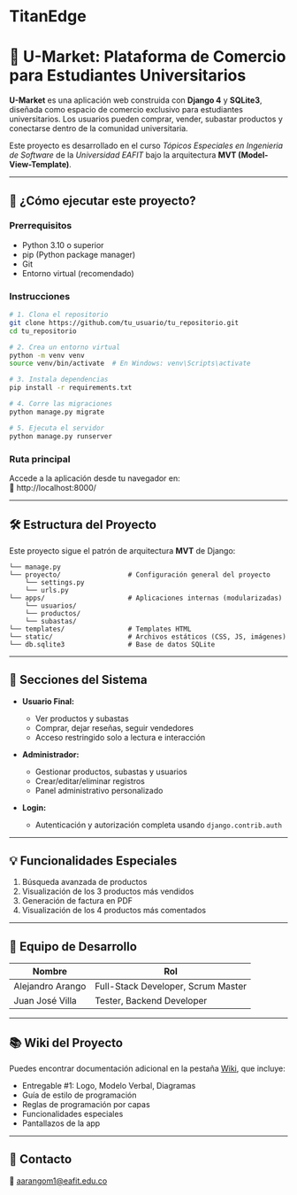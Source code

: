 # TitanEdge

# 🧠 U-Market: Plataforma de Comercio para Estudiantes Universitarios

**U-Market** es una aplicación web construida con **Django 4** y **SQLite3**, diseñada como espacio de comercio exclusivo para estudiantes universitarios. Los usuarios pueden comprar, vender, subastar productos y conectarse dentro de la comunidad universitaria.

Este proyecto es desarrollado en el curso *Tópicos Especiales en Ingenieria de Software* de la *Universidad EAFIT* bajo la arquitectura **MVT (Model-View-Template)**.

---

## 🔧 ¿Cómo ejecutar este proyecto?

### Prerrequisitos

- Python 3.10 o superior
- pip (Python package manager)
- Git
- Entorno virtual (recomendado)

### Instrucciones

```bash
# 1. Clona el repositorio
git clone https://github.com/tu_usuario/tu_repositorio.git
cd tu_repositorio

# 2. Crea un entorno virtual
python -m venv venv
source venv/bin/activate  # En Windows: venv\Scripts\activate

# 3. Instala dependencias
pip install -r requirements.txt

# 4. Corre las migraciones
python manage.py migrate

# 5. Ejecuta el servidor
python manage.py runserver
```

### Ruta principal

Accede a la aplicación desde tu navegador en:  
📍 http://localhost:8000/

---

## 🛠 Estructura del Proyecto

Este proyecto sigue el patrón de arquitectura **MVT** de Django:

```
└── manage.py
└── proyecto/                 # Configuración general del proyecto
    └── settings.py
    └── urls.py
└── apps/                     # Aplicaciones internas (modularizadas)
    └── usuarios/
    └── productos/
    └── subastas/
└── templates/                # Templates HTML
└── static/                   # Archivos estáticos (CSS, JS, imágenes)
└── db.sqlite3                # Base de datos SQLite
```

---

## 🔐 Secciones del Sistema

- **Usuario Final:**  
  - Ver productos y subastas
  - Comprar, dejar reseñas, seguir vendedores
  - Acceso restringido solo a lectura e interacción

- **Administrador:**  
  - Gestionar productos, subastas y usuarios
  - Crear/editar/eliminar registros
  - Panel administrativo personalizado

- **Login:**  
  - Autenticación y autorización completa usando `django.contrib.auth`

---

## 💡 Funcionalidades Especiales

1. Búsqueda avanzada de productos
2. Visualización de los 3 productos más vendidos
3. Generación de factura en PDF
4. Visualización de los 4 productos más comentados

---

## 👥 Equipo de Desarrollo

| Nombre                | Rol                                         |
|-----------------------|---------------------------------------------|
| Alejandro Arango      | Full-Stack Developer, Scrum Master          |
| Juan José Villa       | Tester, Backend Developer                   |

---

## 📚 Wiki del Proyecto

Puedes encontrar documentación adicional en la pestaña [Wiki](https://github.com/tu_usuario/tu_repositorio/wiki), que incluye:

- Entregable #1: Logo, Modelo Verbal, Diagramas
- Guía de estilo de programación
- Reglas de programación por capas
- Funcionalidades especiales
- Pantallazos de la app

---

## 📩 Contacto

📩 [aarangom1@eafit.edu.co](mailto:aarangom1@eafit.edu.co)

